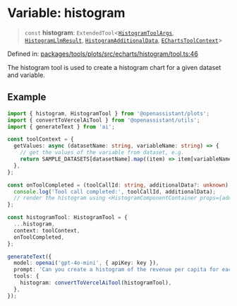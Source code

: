 # Variable: histogram

> `const` **histogram**: `ExtendedTool`\<[`HistogramToolArgs`](../type-aliases/HistogramToolArgs.md), [`HistogramLlmResult`](../type-aliases/HistogramLlmResult.md), [`HistogramAdditionalData`](../type-aliases/HistogramAdditionalData.md), [`EChartsToolContext`](../type-aliases/EChartsToolContext.md)\>

Defined in: [packages/tools/plots/src/echarts/histogram/tool.ts:46](https://github.com/GeoDaCenter/openassistant/blob/28e38a23cf528ccfe10391135d12fba8d3e385da/packages/tools/plots/src/echarts/histogram/tool.ts#L46)

The histogram tool is used to create a histogram chart for a given dataset and variable.

## Example

```typescript
import { histogram, HistogramTool } from '@openassistant/plots';
import { convertToVercelAiTool } from '@openassistant/utils';
import { generateText } from 'ai';

const toolContext = {
  getValues: async (datasetName: string, variableName: string) => {
    // get the values of the variable from dataset, e.g.
    return SAMPLE_DATASETS[datasetName].map((item) => item[variableName]);
  },
};

const onToolCompleted = (toolCallId: string, additionalData?: unknown) => {
  console.log('Tool call completed:', toolCallId, additionalData);
  // render the histogram using <HistogramComponentContainer props={additionalData} />
};

const histogramTool: HistogramTool = {
  ...histogram,
  context: toolContext,
  onToolCompleted,
};

generateText({
  model: openai('gpt-4o-mini', { apiKey: key }),
  prompt: 'Can you create a histogram of the revenue per capita for each location in dataset myVenues?',
  tools: {
    histogram: convertToVercelAiTool(histogramTool),
  },
});
```
